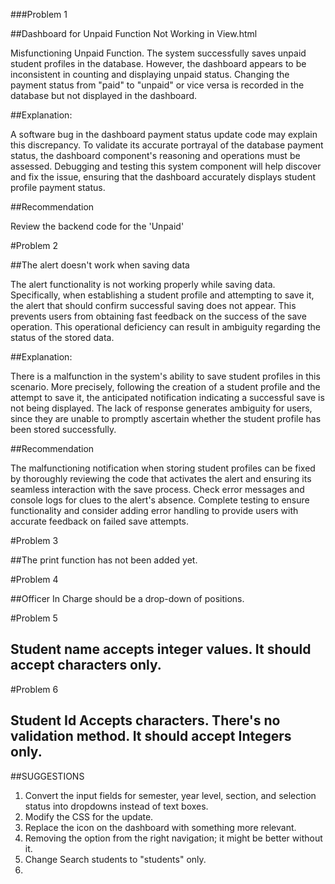 ###Problem 1

##Dashboard for Unpaid Function Not Working in View.html

Misfunctioning Unpaid Function. The system successfully saves unpaid student profiles in the database. However, the dashboard appears to be inconsistent in counting and displaying unpaid status. Changing the payment status from "paid" to "unpaid" or vice versa is recorded in the database but not displayed in the dashboard.

##Explanation:

A software bug in the dashboard payment status update code may explain this discrepancy. To validate its accurate portrayal of the database payment status, the dashboard component's reasoning and operations must be assessed. Debugging and testing this system component will help discover and fix the issue, ensuring that the dashboard accurately displays student profile payment status.

##Recommendation

Review the backend code for the 'Unpaid'

#Problem 2

##The alert doesn't work when saving data

The alert functionality is not working properly while saving data. Specifically, when establishing a student profile and attempting to save it, the alert that should confirm successful saving does not appear. This prevents users from obtaining fast feedback on the success of the save operation. This operational deficiency can result in ambiguity regarding the status of the stored data.

##Explanation:

There is a malfunction in the system's ability to save student profiles in this scenario. More precisely, following the creation of a student profile and the attempt to save it, the anticipated notification indicating a successful save is not being displayed. The lack of response generates ambiguity for users, since they are unable to promptly ascertain whether the student profile has been stored successfully.

##Recommendation

The malfunctioning notification when storing student profiles can be fixed by thoroughly reviewing the code that activates the alert and ensuring its seamless interaction with the save process. Check error messages and console logs for clues to the alert's absence. Complete testing to ensure functionality and consider adding error handling to provide users with accurate feedback on failed save attempts.

#Problem 3

##The print function has not been added yet.

#Problem 4

##Officer In Charge should be a drop-down of positions.

#Problem 5

## Student name accepts integer values. It should accept characters only.

#Problem 6

## Student Id Accepts characters. There's no validation method. It should accept Integers only.

##SUGGESTIONS

1. Convert the input fields for semester, year level, section, and selection status into dropdowns instead of text boxes.
2. Modify the CSS for the update.
3. Replace the icon on the dashboard with something more relevant.
4. Removing the option from the right navigation; it might be better without it.
5. Change Search students to "students" only.
6.


